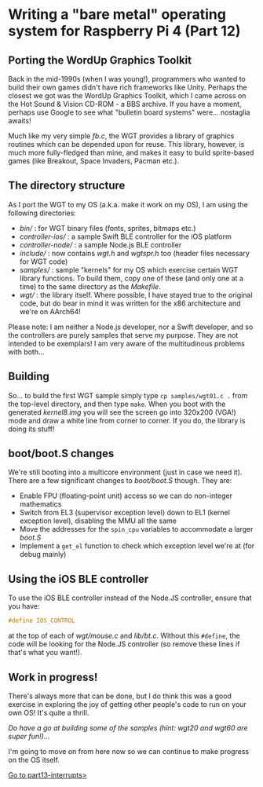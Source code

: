 Writing a "bare metal" operating system for Raspberry Pi 4 (Part 12)
====================================================================

Porting the WordUp Graphics Toolkit
-----------------------------------
Back in the mid-1990s (when I was young!), programmers who wanted to build their own games didn't have rich frameworks like Unity. Perhaps the closest we got was the WordUp Graphics Toolkit, which I came across on the Hot Sound & Vision CD-ROM - a BBS archive. If you have a moment, perhaps use Google to see what "bulletin board systems" were... nostaglia awaits!

Much like my very simple _fb.c_, the WGT provides a library of graphics routines which can be depended upon for reuse. This library, however, is much more fully-fledged than mine, and makes it easy to build sprite-based games (like Breakout, Space Invaders, Pacman etc.).

The directory structure
-----------------------
As I port the WGT to my OS (a.k.a. make it work on my OS), I am using the following directories:

 * _bin/_ : for WGT binary files (fonts, sprites, bitmaps etc.)
 * _controller-ios/_ : a sample Swift BLE controller for the iOS platform
 * _controller-node/_ : a sample Node.js BLE controller 
 * _include/_ : now contains _wgt.h_ and _wgtspr.h_ too (header files necessary for WGT code)
 * _samples/_ : sample "kernels" for my OS which exercise certain WGT library functions. To build them, copy one of these (and only one at a time) to the same directory as the _Makefile_.
 * _wgt/_ : the library itself. Where possible, I have stayed true to the original code, but do bear in mind it was written for the x86 architecture and we're on AArch64!

Please note: I am neither a Node.js developer, nor a Swift developer, and so the controllers are purely samples that serve my purpose. They are not intended to be exemplars! I am very aware of the multitudinous problems with both...

Building
--------
So... to build the first WGT sample simply type `cp samples/wgt01.c .` from the top-level directory, and then type `make`. When you boot with the generated _kernel8.img_ you will see the screen go into 320x200 (VGA!) mode and draw a white line from corner to corner. If you do, the library is doing its stuff!

boot/boot.S changes
-------------------
We're still booting into a multicore environment (just in case we need it). There are a few significant changes to _boot/boot.S_ though. They are:

 * Enable FPU (floating-point unit) access so we can do non-integer mathematics
 * Switch from EL3 (supervisor exception level) down to EL1 (kernel exception level), disabling the MMU all the same
 * Move the addresses for the `spin_cpu` variables to accommodate a larger _boot.S_
 * Implement a `get_el` function to check which exception level we're at (for debug mainly)

Using the iOS BLE controller
----------------------------
To use the iOS BLE controller instead of the Node.JS controller, ensure that you have:

```c
#define IOS_CONTROL
```

at the top of each of _wgt/mouse.c_ and _lib/bt.c_. Without this `#define`, the code will be looking for the Node.JS controller (so remove these lines if that's what you want!).

Work in progress!
-----------------
There's always more that can be done, but I do think this was a good exercise in exploring the joy of getting other people's code to run on your own OS! It's quite a thrill.

_Do have a go at building some of the samples (hint: wgt20 and wgt60 are super fun!)..._

I'm going to move on from here now so we can continue to make progress on the OS itself.

[Go to part13-interrupts>](../part13-interrupts)
